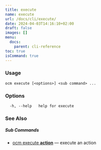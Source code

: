 ```yaml
---
title: execute
name: execute
url: /docs/cli/execute/
date: 2024-04-03T14:16:10+02:00
draft: false
images: []
menu:
  docs:
    parent: cli-reference
toc: true
isCommand: true
---
```

### Usage

```
ocm execute [<options>] <sub command> ...
```

### Options

```
  -h, --help   help for execute
```

### See Also



##### Sub Commands

* [ocm execute <b>action</b>](/docs/cli/execute/action)	 &mdash; execute an action

